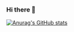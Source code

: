 ### Hi there 👋

[![Anurag's GitHub stats](https://github-readme-stats.vercel.app/api?username=DeveloperGY&show_icons=true&theme=onedark)](https://github.com/anuraghazra/github-readme-stats)

<!--
**DeveloperGY/DEveloperGY** is a ✨ _special_ ✨ repository because its `README.md` (this file) appears on your GitHub profile.

Here are some ideas to get you started:

- 🔭 I’m currently working on ...
- 🌱 I’m currently learning ...
- 👯 I’m looking to collaborate on ...
- 🤔 I’m looking for help with ...
- 💬 Ask me about ...
- 📫 How to reach me: ...
- 😄 Pronouns: ...
- ⚡ Fun fact: ...
-->
